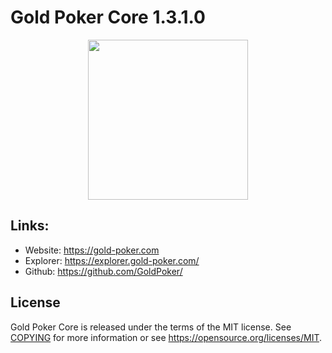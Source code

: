 Gold Poker Core 1.3.1.0
=================================================

<p align="center">
  <img src="https://raw.githubusercontent.com/GoldPoker/GoldPoker-coin/master/doc/bitcoin_logo_doxygen.png" width="256" />
</p>


## Links:

- Website: https://gold-poker.com
- Explorer: https://explorer.gold-poker.com/
- Github: https://github.com/GoldPoker/


License
-------

Gold Poker Core is released under the terms of the MIT license. See [COPYING](COPYING) for more
information or see https://opensource.org/licenses/MIT.
